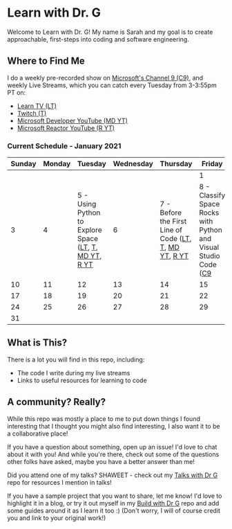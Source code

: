 # Learn with Dr. G

Welcome to Learn with Dr. G! My name is Sarah and my goal is to create approachable, first-steps into coding and software engineering. 

## Where to Find Me

I do a weekly pre-recorded show on [Microsoft's Channel 9 (C9)](https://channel9.msdn.com/Shows/Learn-with-Dr-G), and weekly Live Streams, which you can catch every Tuesday from 3-3:55pm PT on:
- [Learn TV (LT)](https://docs.microsoft.com/learn/tv)
- [Twitch (T)](https://www.twitch.tv/microsoftdeveloper)
- [Microsoft Developer YouTube (MD YT)](https://www.youtube.com/microsoftdeveloper)
- [Microsoft Reactor YouTube (R YT)](https://www.youtube.com/microsoftreactor)

### Current Schedule - January 2021
| Sunday | Monday | Tuesday | Wednesday | Thursday | Friday | Saturday |
|--------|--------|---------|-----------|----------|--------|----------|
| | | | | | 1 | 2 |
| 3 | 4 | 5 - Using Python to Explore Space ([LT](https://docs.microsoft.com/learn/tv), [T](https://www.twitch.tv/microsoftdeveloper), [MD YT](https://www.youtube.com/watch?v=NcUreWUpQFo), [R YT](https://www.youtube.com/watch?v=0h6fDrew-r0) | 6 | 7 - Before the First Line of Code ([LT](https://docs.microsoft.com/learn/tv), [T](https://www.twitch.tv/microsoftdeveloper), [MD YT](https://www.youtube.com/watch?v=KfFKgn2NqGc), [R YT](https://www.youtube.com/watch?v=5EmJCrFkvR4) | 8 - Classify Space Rocks with Python and Visual Studio Code ([C9](https://channel9.msdn.com/Shows/Learn-with-Dr-G) | 9 |
| 10 | 11 | 12 | 13 | 14 | 15 | 16 |
| 17 | 18 | 19 | 20 | 21 | 22 | 23 |
| 24 | 25 | 26 | 27 | 28 | 29 | 30 |
| 31 | | | | | | |

## What is This?

There is a lot you will find in this repo, including:
- The code I write during my live streams
- Links to useful resources for learning to code

## A community? Really?

While this repo was mostly a place to me to put down things I found interesting that I thought you might also find interesting, I also want it to be a collaborative place!

If you have a question about something, open up an issue! I'd love to chat about it with you! And while you're there, check out some of the questions other folks have asked, maybe you have a better answer than me!

Did you attend one of my talks? SHAWEET - check out my [Talks with Dr G](https://github.com/sguthals/talkswithdrg) repo for resources I mention in talks!

If you have a sample project that you want to share, let me know! I'd love to highlight it in a blog, or try it out myself in my [Build with Dr G](https://github.com/sguthals/talkswithdrg) repo and add some guides around it as I learn it too :) (Don't worry, I will of course credit you and link to your original work!)
